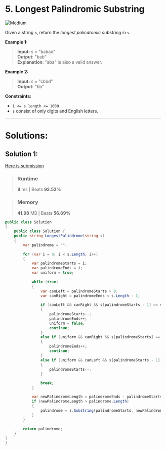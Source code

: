 ﻿# 5. Longest Palindromic Substring

![Medium](https://img.shields.io/badge/-Medium-ffb800?style=flat)

Given a string `s`, return the _longest palindromic substring_ in `s`.

**Example 1:**

> **Input:** s = "babad" \
> **Output:**  "bab" \
> **Explanation:**  "aba" is also a valid answer.

**Example 2:**

> **Input:** s = "cbbd" \
> **Output:**  "bb" 

**Constraints:**

* `1 <= s.length <= 1000`
* `s` consist of only digits and English letters.

---

# Solutions:
## Solution 1:
[Here is submission](https://leetcode.com/problems/longest-palindromic-substring/submissions/1750322718)
> ### Runtime
> **8** ms | Beats **92.52%**

> ### Memory
> **41.98** MB | Beats **56.69%**
```csharp
public class Solution
{
    public class Solution {
    public string LongestPalindrome(string s)
    {
        var palindrome = "";
        
        for (var i = 0; i < s.Length; i++)
        {
            var palindromeStarts = i;
            var palindromeEnds = i;
            var uniform = true;
            
            while (true)
            {
                var canLeft = palindromeStarts > 0;
                var canRight = palindromeEnds < s.Length - 1;
                
                if (canLeft && canRight && s[palindromeStarts - 1] == s[palindromeEnds + 1])
                {
                    palindromeStarts--;
                    palindromeEnds++;
                    uniform = false;
                    continue;
                }
                else if (uniform && canRight && s[palindromeStarts] == s[palindromeEnds + 1])
                {
                    palindromeEnds++;
                    continue;
                }
                else if (uniform && canLeft && s[palindromeStarts - 1] == s[palindromeEnds])
                {
                    palindromeStarts--;
                }
                
                break;
            }

            var newPalindromeLength = palindromeEnds - palindromeStarts + 1;
            if (newPalindromeLength > palindrome.Length)
            {
                palindrome = s.Substring(palindromeStarts, newPalindromeLength);
            }
        }
        
        return palindrome;
    }
}
}
```